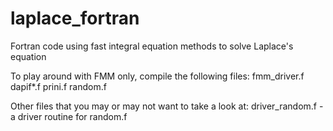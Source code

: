 laplace_fortran
===============

Fortran code using fast integral equation methods to solve Laplace's equation

To play around with FMM only, compile the following files:
 fmm_driver.f
 dapif*.f
 prini.f
 random.f

Other files that you may or may not want to take a look at:
 driver_random.f - a driver routine for random.f
